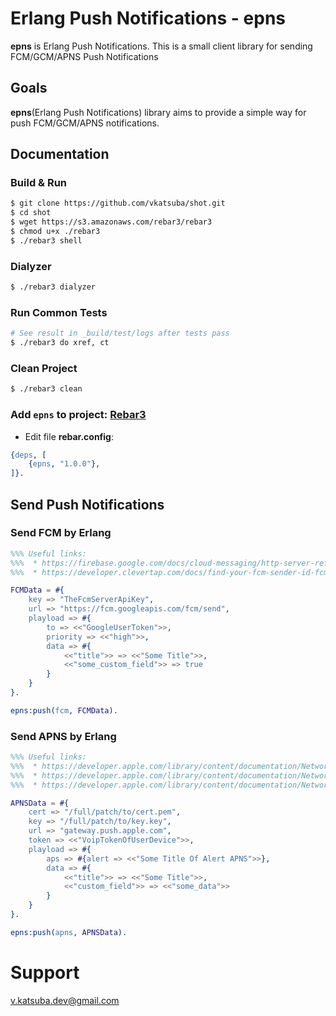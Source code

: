 # Erlang Push Notifications - epns
**epns** is Erlang Push Notifications. This is a small client library for sending FCM/GCM/APNS Push Notifications

## Goals
**epns**(Erlang Push Notifications) library aims to provide a simple way for push FCM/GCM/APNS notifications.

## Documentation
### Build & Run
```sh
$ git clone https://github.com/vkatsuba/shot.git
$ cd shot
$ wget https://s3.amazonaws.com/rebar3/rebar3
$ chmod u+x ./rebar3
$ ./rebar3 shell
```
### Dialyzer
```sh
$ ./rebar3 dialyzer
```
### Run Common Tests
```sh
# See result in _build/test/logs after tests pass
$ ./rebar3 do xref, ct
```
### Clean Project
```sh
$ ./rebar3 clean
```
### Add `epns` to project: [Rebar3](https://www.rebar3.org/)
* Edit file **rebar.config**:
```erlang
{deps, [
    {epns, "1.0.0"},
]}.
```

## Send Push Notifications
### Send FCM by Erlang
```erlang
%%% Useful links:
%%%  * https://firebase.google.com/docs/cloud-messaging/http-server-ref
%%%  * https://developer.clevertap.com/docs/find-your-fcm-sender-id-fcm-server-api-key

FCMData = #{
    key => "TheFcmServerApiKey",
    url => "https://fcm.googleapis.com/fcm/send",
    playload => #{
        to => <<"GoogleUserToken">>,
        priority => <<"high">>,
        data => #{
            <<"title">> => <<"Some Title">>,
            <<"some_custom_field">> => true
        }
    }
}.

epns:push(fcm, FCMData).
```
### Send APNS by Erlang
```erlang
%%% Useful links:
%%%  * https://developer.apple.com/library/content/documentation/NetworkingInternet/Conceptual/RemoteNotificationsPG/CreatingtheNotificationPayload.html
%%%  * https://developer.apple.com/library/content/documentation/NetworkingInternet/Conceptual/RemoteNotificationsPG/BinaryProviderAPI.html
%%%  * https://developer.apple.com/library/content/documentation/NetworkingInternet/Conceptual/RemoteNotificationsPG/LegacyNotificationFormat.html

APNSData = #{
    cert => "/full/patch/to/cert.pem",
    key => "/full/patch/to/key.key",
    url => "gateway.push.apple.com",
    token => <<"VoipTokenOfUserDevice">>,
    playload => #{
        aps => #{alert => <<"Some Title Of Alert APNS">>},
        data => #{
            <<"title">> => <<"Some Title">>,
            <<"custom_field">> => <<"some_data">>
        }
    }
}.

epns:push(apns, APNSData).
```

# Support
v.katsuba.dev@gmail.com
